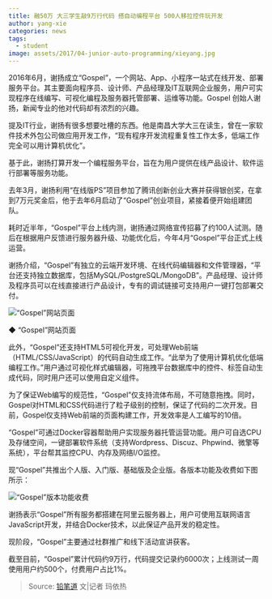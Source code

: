 ```yaml
---
title: 融50万 大三学生敲9万行代码 搭自动编程平台 500人移拉控件玩开发
author: yang-xie
categories: news
tags:
  - student
image: assets/2017/04-junior-auto-programming/xieyang.jpg
---
```


2016年6月，谢扬成立“Gospel”，一个网站、App、小程序一站式在线开发、部署服务平台。其主要面向程序员、设计师、产品经理及IT互联网企业服务，用户可实现程序在线编写、可视化编程及服务器托管部署、运维等功能。Gospel 创始人谢扬，新闻专业的他对代码却有浓烈的兴趣。

提及IT行业，谢扬有很多想要吐槽的东西。他是南昌大学大三在读生，曾在一家软件技术外包公司做应用开发工作，“现有程序开发流程重复性工作太多，低端工作完全可以用计算机优化”。

基于此，谢扬打算开发一个编程服务平台，旨在为用户提供在线产品设计、软件运行部署等服务功能。

去年3月，谢扬利用“在线版PS”项目参加了腾讯创新创业大赛并获得银创奖，在拿到7万元奖金后，他于去年6月启动了“Gospel”创业项目，紧接着便开始组建团队。

耗时近半年，“Gospel”平台上线内测，谢扬通过网络宣传招募了约100人试测。随后在根据用户反馈进行服务器升级、功能优化后，今年4月“Gospel”平台正式上线运营。

谢扬介绍，“Gospel”有独立的云端开发环境、在线代码编辑器和文件管理器，“平台还支持独立数据库，包括MySQL/PostgreSQL/MongoDB”。产品经理、设计师及程序员可以在线直接进行产品设计，专有的调试链接可支持用户一键打包部署交付。

![“Gospel”网站页面](/assets/2017/04-junior-auto-programming/ui.jpg)

◆ “Gospel”网站页面

此外，“Gospel”还支持HTML5可视化开发，可处理Web前端（HTML/CSS/JavaScript）的代码自动生成工作。“此举为了使用计算机优化低端编程工作。”用户通过可视化样式编辑器，可拖拽平台数据库中的控件、标签自动生成代码，同时用户还可以使用自定义组件。

为了保证Web编写的规范性，“Gospel”仅支持流体布局，不可随意拖拽。同时，Gospel对HTML和CSS代码进行了粒子级别的控制，保证了代码的二次开发。目前，Gospel仅支持Web前端的页面构建工作，开发效率是人工编写的10倍。

“Gospel”可通过Docker容器帮助用户实现服务器托管运营功能。用户可自选CPU及存储空间，一键部署软件系统（支持Wordpress、Discuz、Phpwind、微擎等系统），平台帮其监控CPU、内存及网络I/O监控。

现“Gospel”共推出个人版、入门版、基础版及企业版。各版本功能及收费如下图所示：

![“Gospel”版本功能收费](/assets/2017/04-junior-auto-programming/price.jpg)

谢扬表示“Gospel”所有服务都搭建在阿里云服务器上，用户可使用互联网语言JavaScript开发，并结合Docker技术，以此保证产品开发的稳定性。

现阶段，“Gospel”主要通过社群推广和线下活动宣讲获客。

截至目前，“Gospel”累计代码约9万行，代码提交记录约6000次；上线测试一周使用用户约500个，付费用户占比1%。

> Source: [铅笔道](https://www.pencilnews.cn/p/13733.html) 文|记者 玛依热
